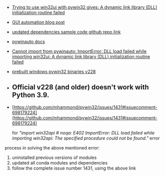  - [Trying to use win32ui with pywin32 gives: A dynamic link library (DLL) initialization routine failed](https://stackoverflow.com/questions/64444740/trying-to-use-win32ui-with-pywin32-gives-a-dynamic-link-library-dll-initializ)

 - [GUI automation blog post](https://www.apriorit.com/dev-blog/615-qa-gui-testing-windows-python-pywinauto)

 - [updated dependencies sample code github repo link](https://github.com/anunay1/SampleWADPython/blob/master/Sample.py)

 - [pywinauto docs](https://pywinauto.readthedocs.io/en/latest/)

 - [Cannot import from pywinauto: ImportError: DLL load failed while importing win32ui: A dynamic link library (DLL) initialization routine failed](https://stackoverflow.com/questions/64655079/cannot-import-from-pywinauto-importerror-dll-load-failed-while-importing-win32)

 - [prebuilt windows pywin32 binaries v228](https://github.com/CristiFati/Prebuilt-Binaries/tree/master/PyWin32/v228)

 - ## Official v228 (and older) doesn't work with Python 3.9.

 - [https://github.com/mhammond/pywin32/issues/1431#issuecomment-698179224](https://github.com/mhammond/pywin32/issues/1431#issuecomment-698179224)
 
    for _"import win32api # noqa: E402 ImportError: DLL load failed while importing win32api: The specified procedure could not be found."_ error

process in solving the above mentioned error:
1. uninstalled previous versions of modules
2. updated all conda modules and dependencies
3. follow the complete issue number 1431, using the above link